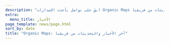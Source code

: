 ```yaml
---
description: "ابقَ على تواصل بأحدث الإصدارات Organic Maps والأخبار والتحديثات من فريقنا"
extra:
  menu_title: الأخبار
page_template: news/page.html
sort_by: date
title: "Organic Maps: آخر الأخبار والتحديثات من فريقنا"
---
```

